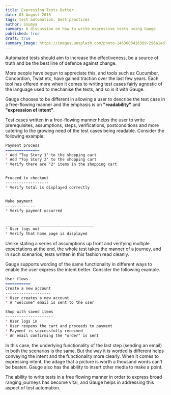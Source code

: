 ```yaml
---
title: Expressing Tests Better
date: 03 August 2016
tags: test automation, best practices
author: Soumya
summary: A discussion on how to write expressive tests using Gauge
published: true
draft: true
summary_image: https://images.unsplash.com/photo-1463003416389-296a1ad37ca0?ixlib=rb-0.3.5&q=80&fm=jpg&crop=entropy&s=1bed2a6743851633b655ae774c15ac07
---
```


Automated tests should aim to increase the effectiveness, be a source of truth and be the best line of defence against change.

More people have begun to appreciate this, and tools such as Cucumber, Concordion, Twist etc, have gained traction over the last few years. Each tool has offered more when it comes to writing test cases fairly agnostic of the language used to mechanise the tests, and so is it with Gauge.

Gauge chooses to be different in allowing a user to describe the test case in a free-flowing manner and the emphasis is on **"readability"** and **"expression of intent"**.

Test cases written in a free-flowing manner helps the user to write prerequisites, assumptions, steps, verifications, postconditions and more catering to the growing need of the test cases being readable. Consider the following example:

```markdown
Payment process
===============
* Add "Toy Story 1" to the shopping cart
* Add "Toy Story 2" to the shopping cart
* Verify there are "2" items in the shopping cart


Proceed to checkout
-------------------
* Verify total is displayed correctly


Make payment
-------------
* Verify payment occurred


_______________________________________
* User logs out
* Verify that home page is displayed
```

Unlike stating a series of assumptions up front and verifying multiple expectations at the end, the whole test takes the manner of a journey, and in such scenarios, tests written in this fashion read cleanly.

Gauge supports wording of the same functionality in different ways to enable the user express the intent better. Consider the following example.

```markdown
User flows
===========
Create a new account
--------------------
* User creates a new account
* A "welcome" email is sent to the user

Shop with saved items
---------------------
* User logs in
* User reopens the cart and proceeds to payment
* Payment is successfully received
* An email confirming the "order" is sent
```

In this case, the underlying functionality of the last step (sending an email) in both the scenarios is the same. But the way it is worded is different helps conveying the intent and the functionality more clearly. When it comes to expressing intent, the adage that a picture is worth a thousand words can't be beaten. Gauge also has the ability to insert other media to make a point.

The ability to write tests in a free flowing manner in order to express broad ranging journeys has become vital, and Gauge helps in addressing this aspect of test automation.
